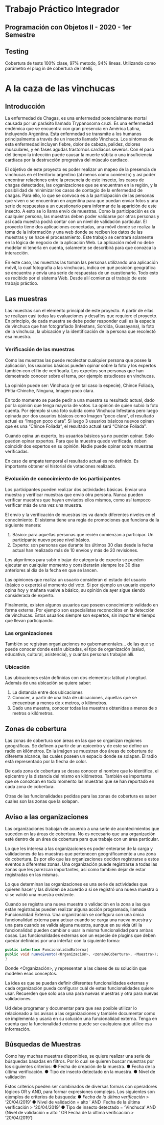 
# Trabajo Práctico Integrador

## Programación con Objetos II - 2020 - 1er Semestre

## Testing

Cobertura de tests 100% clase, 97% metodo, 94% lineas. Utilizando como parámetro el plug in de cobertura de Intellij.

# A la caza de las vinchucas

## Introducción

La enfermedad de Chagas, es una enfermedad potencialmente mortal causada por un parásito llamado Trypanosoma cruzi. Es una enfermedad endémica que se encuentra con gran presencia 
en América Latina, incluyendo Argentina. Esta enfermedad se transmite a los humanos principalmente a través de un insecto llamado Vinchuca. Los síntomas de esta enfermedad incluyen fiebre, dolor de cabeza, palidez, dolores musculares, y en fases agudas trastornos cardíacos severos. Con el paso del tiempo la infección puede causar la muerte súbita o una  insuficiencia cardíaca por la destrucción progresiva del músculo cardíaco.

El objetivo de este proyecto es poder realizar un mapeo de la presencia de vinchucas en el territorio argentino (al menos como comienzo) y así poder encontrar relaciones entre la  presencia de este insecto, los casos de chagas detectados, las organizaciones que se encuentran en la región, y la posibilidad de minimizar los casos de contagio de la enfermedad  de chagas. Para ello, lo que se convoca es a la participación de las personas que viven o se encuentran en argentina para que puedan enviar fotos y una serie de respuestas a un cuestionario para informar de la aparición de este insecto. A esto se lo llama envío de muestras. Como la participación es de cualquier persona, las muestras deben poder validarse por otras personas y así cada muestra podrá contar con un nivel de validación particular. El proyecto tiene dos aplicaciones conectadas, una móvil donde se realiza la toma de la información y una web donde se reciben los datos de las muestras y se hace el procesamiento. Este trabajo se centrará solamente en la lógica de negocio de la aplicación Web. La aplicación móvil no debe modelar ni tenerla en cuenta, solamente se describirá para que conozca la interacción.

En este caso, las muestras las toman las personas utilizando una aplicación móvil, la cual fotografia a las vinchucas, indica en qué posición geográfica se encuentra y envía una  serie de respuestas de un cuestionario. Todo esto es recibido por el sistema Web. Desde allí comienza el trabajo de este trabajo práctico.

## Las muestras

Las muestras son el elemento principal de este proyecto. A partir de ellas se realizan casi todas las evaluaciones y desafíos que requiere el proyecto. En principio, de cada  muestra se debe poder responder cuál es la especie de vinchuca que han fotografiado (Infestans, Sordida, Guasayana), la foto de la vinchuca, la ubicación y la identificación de la  persona que recolectó esa muestra.

### Verificación de las muestras

Como las muestras las puede recolectar cualquier persona que posee la aplicación, los usuarios básicos pueden opinar sobre la foto y los expertos también con el fin de verificarla. Los expertos son personas que han demostrado conocer sobre el tema, por ejemplo estudiosos en vinchucas.

La opinión puede ser: Vinchuca (y en tal caso la especie), Chince Foliada, Phtia-Chinche, Ninguna, Imagen poco clara.

En todo momento se puede pedir a una muestra su resultado actual, dado por la opinión que tenga mayoría de votos. La opinión de quien subió la foto cuenta. Por ejemplo si una foto subida como Vinchuca Infestans pero luego opinada por dos usuarios básicos como Imagen “poco clara”, el resultado actual es “Imagen poco clara”. Si luego 3 usuarios básicos nuevos opinan que es una “Chince Foliada”, el resultado actual será “Chince Foliada”.

Cuando opina un experto, los usuarios básicos ya no pueden opinar. Solo pueden opinar expertos. Para que la muestra quede verificada, deben coincidir dos expertos en su opinión.  Nadie puede opinar sobre muestras verificadas.

En caso de empate temporal el resultado actual es no definido. Es importante obtener el historial de votaciones realizado.

### Evolución de conocimiento de los participantes

Los participantes pueden realizar dos actividades básicas. Enviar una muestra y verificar muestras que envió otra persona. Nunca pueden verificar muestras que hayan enviados ellos mismos, como así tampoco verificar más de una vez una muestra.

El envío y la verificación de muestras les va dando diferentes niveles en el conocimiento.
El sistema tiene una regla de promociones que funciona de la siguiente manera:
1) Básico: para aquellas personas que recién comienzan a participar. Un participante nuevo posee nivel básico.
2) Experto: son personas que durante los últimos 30 días desde la fecha actual han realizado más de 10 envíos y más de 20 revisiones.

Los algoritmos para subir o bajar de categoría de experto se pueden ejecutar en cualquier momento y considerarán siempre los 30 días anteriores al día de la fecha en que se lancen.

Las opiniones que realiza un usuario consideran el estado del usuario (básico o experto) al momento del voto. Si por ejemplo un usuario experto opina hoy y mañana vuelve a básico, su opinión de ayer sigue siendo considerada de experto.

Finalmente, existen algunos usuarios que poseen conocimiento validado en forma externa. Por ejemplo son especialistas reconocidos en la detección de vinchucas. Estos usuarios siempre son expertos, sin importar el tiempo que llevan participando.

### Las organizaciones

También se registran organizaciones no gubernamentales... de las que se puede conocer donde están ubicadas, el tipo de organización (salud, educativa, cultural, asistencia), y cuántas personas trabajan allí.

### Ubicación

Las ubicaciones están definidas con dos elementos: latitud y longitud. Además de una ubicación se quiere saber:

1. La distancia entre dos ubicaciones
2. Conocer, a partir de una lista de ubicaciones, aquellas que se encuentran a menos
    de x metros, o kilómetros.
3. Dado una muestra, conocer todas las muestras obtenidas a menos de x metros o
    kilómetros.

## Zonas de cobertura

Las zonas de cobertura son áreas en las que se organizan regiones geográficas. Se definen a partir de un epicentro y de este se define un radio en kilómetros. En la imágen se muestran dos áreas de cobertura de diferente alcance, las cuales poseen un espacio donde se solapan. El radio está representado por la flecha de color.

De cada zona de cobertura se desea conocer el nombre que lo identifica, el epicentro y la distancia del mismo en kilómetros. También es importante que se conozcan en todo momento las muestras que se han reportado en cada zona de cobertura.

Otras de las funcionalidades pedidas para las zonas de cobertura es saber cuales son las zonas que la solapan.

## Aviso a las organizaciones

Las organizaciones trabajan de acuerdo a una serie de acontecimientos que suceden en las áreas de cobertura. No es necesario que una organización esté dentro de un área de cobertura para que trabaje con un área particular.

Lo que les interesa a las organizaciones es poder enterarse de la carga y validaciones de las muestras que pertenecen geográficamente a una zona de cobertura. Es por ello que las organizaciones deciden registrarse a estos eventos a diferentes zonas. Una organización puede registrarse a todas las zonas que les parezcan importantes, así como también dejar de estar registradas en las mismas.

Lo que determinan las organizaciones es una serie de actividades que quieren hacer y las dividen de acuerdo a si se registró una nueva muestra o si se validó una muestra existente.

Cuando se registra una nueva muestra o validación en la zona a las que están registradas pueden realizar alguna acción programada, llamada Funcionalidad Externa. Una organización se configura con una única funcionalidad externa para actuar cuando se carga una nueva muestra y una para cuando se valida alguna muestra, aunque en su vida útil la funcionalidad pueden cambiar o usar la misma funcionalidad para ambas cosas. Las funcionalidades externas son un especie de plugins que deben quedar definidos por una interfaz con la siguiente forma:

```java
public interface FuncionalidadExterna{
public void nuevoEvento(<Organización>, <zonaDeCobertura>, <Muestra>);
}
```

Donde <Organización>, <zonaDeCobertura> y <Muestra> representan a las clases de su
solución que modelen esos conceptos.

La idea es que se puedan definir diferentes funcionalidades externas y cada organización pueda configurar cuál de estas funcionalidades quiere usar. Recuerden que solo usa una para nuevas muestras y otra para nuevas validaciones.

Ud debe programar y documentar para que sea posible utilizar lo relacionado a los avisos a las organizaciones y también documentar como se implementa y usaría en su solución una funcionalidad externa. Tenga en cuenta que la funcionalidad externa puede ser cualquiera que utilice esa información.

## Búsquedas de Muestras

Como hay muchas muestras disponibles, se quiere realizar una serie de búsquedas
basadas en filtros. Por lo cual se quieren buscar muestras por los siguientes criterios:
● Fecha de creación de la muestra.
● Fecha de la última verificación.
● Tipo de insecto detectado en la muestra.
● Nivel de validación

Estos criterios pueden ser combinados de diversas formas con operadores lógicos OR y
AND, para formar expresiones complejas. Los siguientes son ejemplos de criterios de
búsqueda:
● _Fecha de la última verificación_ ​> ‘20/04/2019’
● Nivel de validación = alto ’ AND ​ Fecha de la última verificación ​> ‘20/04/2019’
● Tipo de insecto detectado = ‘Vinchuca’ AND (Nivel de validación = alto ’ OR ​ Fecha
de la última verificación ​> ‘20/04/2019’)
